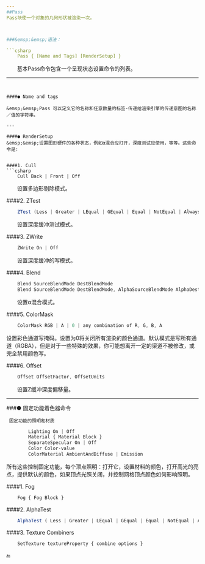 ```yaml
---
##Pass
Pass块使一个对象的几何形状被渲染一次。



###&emsp;&emsp;语法：

```csharp
    Pass { [Name and Tags] [RenderSetup] }
```
&emsp;&emsp;基本Pass命令包含一个呈现状态设置命令的列表。

---
```


####● Name and tags

&emsp;&emsp;Pass 可以定义它的名称和任意数量的标签-传递给渲染引擎的传递意图的名称／值的字符串。

---

####● RenderSetup
&emsp;&emsp;设置图形硬件的各种状态，例如α混合应打开，深度测试应使用，等等。这些命令是:


####1. Cull
```csharp
    Cull Back | Front | Off
```
&emsp;&emsp;设置多边形剔除模式。

####2. ZTest
```csharp
    ZTest (Less | Greater | LEqual | GEqual | Equal | NotEqual | Always)
```
&emsp;&emsp;设置深度缓冲测试模式。

####3. ZWrite
```csharp
    ZWrite On | Off
```
&emsp;&emsp;设置深度缓冲的写模式。

####4. Blend
```csharp
    Blend SourceBlendMode DestBlendMode
    Blend SourceBlendMode DestBlendMode, AlphaSourceBlendMode AlphaDestBlendMode
```
&emsp;&emsp;设置α混合模式。

####5. ColorMask
```csharp
    ColorMask RGB | A | 0 | any combination of R, G, B, A
```
设置彩色通道写掩码。设置为0将关闭所有渲染的颜色通道。默认模式是写所有通道（RGBA），但是对于一些特殊的效果，你可能想离开一定的渠道不被修改，或完全禁用颜色写。


####6. Offset
```javascript
    Offset OffsetFactor, OffsetUnits
```
&emsp;&emsp;设置Z缓冲深度偏移量。

---

###● 固定功能着色器命令

     固定功能的照明和材质
```javascript
        Lighting On | Off
        Material { Material Block }
        SeparateSpecular On | Off
        Color Color-value
        ColorMaterial AmbientAndDiffuse | Emission
```
所有这些控制固定功能，每个顶点照明：打开它，设置材料的颜色，打开高光的亮点，提供默认的颜色，如果顶点光照关闭，并控制网格顶点颜色如何影响照明。

####1. Fog
```javascript
    Fog { Fog Block }
```

####2. AlphaTest
```javascript
    AlphaTest ( Less | Greater | LEqual | GEqual | Equal | NotEqual | Always ) CutoffValue
```
####3. Texture Combiners
```javascript
    SetTexture textureProperty { combine options }
```


🔚






